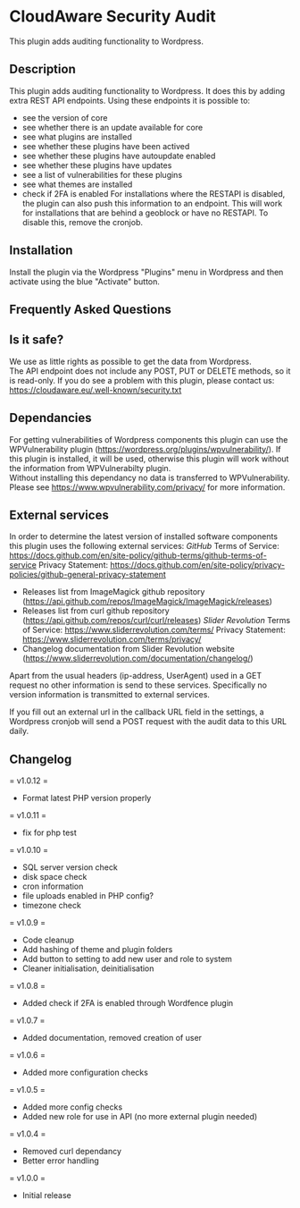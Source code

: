 # CloudAware Security Audit

This plugin adds auditing functionality to Wordpress.

## Description

This plugin adds auditing functionality to Wordpress. It does this by adding extra 
REST API endpoints. Using these endpoints it is possible to:
- see the version of core
- see whether there is an update available for core
- see what plugins are installed
- see whether these plugins have been actived
- see whether these plugins have autoupdate enabled
- see whether these plugins have updates
- see a list of vulnerabilities for these plugins
- see what themes are installed
- check if 2FA is enabled
For installations where the RESTAPI is disabled, the plugin can also push this information to an endpoint.
This will work for installations that are behind a geoblock or have no RESTAPI. To disable this, remove the
cronjob.

## Installation

Install the plugin via the Wordpress "Plugins" menu in Wordpress and then 
activate using the blue "Activate" button.

## Frequently Asked Questions

## Is it safe?
We use as little rights as possible to get the data from Wordpress.  
The API endpoint does not include any POST, PUT or DELETE methods, so it is read-only.
If you do see a problem with this plugin, please contact us:
https://cloudaware.eu/.well-known/security.txt

## Dependancies

For getting vulnerabilities of Wordpress components this plugin can use the WPVulnerability plugin 
(https://wordpress.org/plugins/wpvulnerability/). If this plugin is installed, it will be used, otherwise this plugin
will work without the information from WPVulnerabilty plugin.  
Without installing this dependancy no data is transferred to WPVulnerability. Please see https://www.wpvulnerability.com/privacy/
for more information.

## External services

In order to determine the latest version of installed software components this plugin uses the following
external services:
*GitHub*
Terms of Service: https://docs.github.com/en/site-policy/github-terms/github-terms-of-service
Privacy Statement: https://docs.github.com/en/site-policy/privacy-policies/github-general-privacy-statement
- Releases list from ImageMagick github repository (https://api.github.com/repos/ImageMagick/ImageMagick/releases)
- Releases list from curl github repository (https://api.github.com/repos/curl/curl/releases)
*Slider Revolution*
Terms of Service: https://www.sliderrevolution.com/terms/
Privacy Statement: https://www.sliderrevolution.com/terms/privacy/
- Changelog documentation from Slider Revolution website (https://www.sliderrevolution.com/documentation/changelog/)

Apart from the usual headers (ip-address, UserAgent) used in a GET request no other information is send to these services.
Specifically no version information is transmitted to external services.  

If you fill out an external url in the callback URL field in the settings, a Wordpress cronjob will send a POST request 
with the audit data to this URL daily.

## Changelog

= v1.0.12 =
* Format latest PHP version properly

= v1.0.11 =
* fix for php test

= v1.0.10 =
* SQL server version check
* disk space check
* cron information
* file uploads enabled in PHP config?
* timezone check

= v1.0.9 =
* Code cleanup
* Add hashing of theme and plugin folders
* Add button to setting to add new user and role to system
* Cleaner initialisation, deinitialisation

= v1.0.8 =
* Added check if 2FA is enabled through Wordfence plugin

= v1.0.7 =
* Added documentation, removed creation of user

= v1.0.6 =
* Added more configuration checks

= v1.0.5 =
* Added more config checks
* Added new role for use in API (no more external plugin needed)

= v1.0.4 =
* Removed curl dependancy
* Better error handling

= v1.0.0 =
* Initial release

